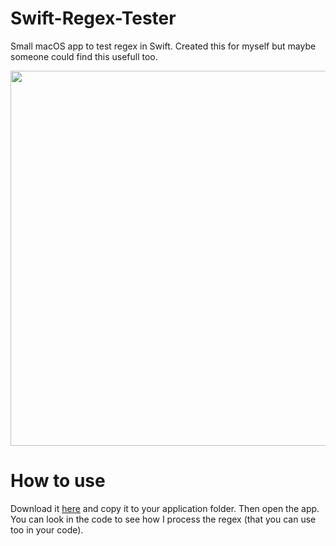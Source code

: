 # Swift-Regex-Tester
Small macOS app to test regex in Swift.
Created this for myself but maybe someone could find this usefull too.

<img src="https://github.com/Kevin-De-Koninck/Swift-Regex-Tester/blob/master/screenshot.png?raw=true" width="600" />

# How to use
Download it [here](https://github.com/Kevin-De-Koninck/Swift-Regex-Tester/releases/download/v1.0.0/Swift.Regex.Tester.app.zip) and copy it to your application folder. Then open the app.
You can look in the code to see how I process the regex (that you can use too in your code).
